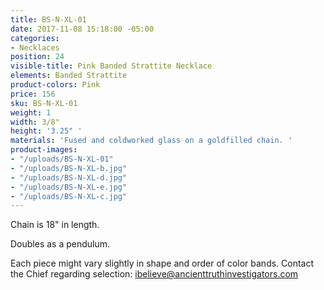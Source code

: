 ```yaml
---
title: BS-N-XL-01
date: 2017-11-08 15:18:00 -05:00
categories:
- Necklaces
position: 24
visible-title: Pink Banded Strattite Necklace
elements: Banded Strattite
product-colors: Pink
price: 156
sku: BS-N-XL-01
weight: 1
width: 3/8"
height: '3.25" '
materials: 'Fused and coldworked glass on a goldfilled chain. '
product-images:
- "/uploads/BS-N-XL-01"
- "/uploads/BS-N-XL-b.jpg"
- "/uploads/BS-N-XL-d.jpg"
- "/uploads/BS-N-XL-e.jpg"
- "/uploads/BS-N-XL-c.jpg"
---
```


Chain is 18" in length.

Doubles as a pendulum.

Each piece might vary slightly in shape and order of color bands. Contact the Chief regarding selection: ibelieve@ancienttruthinvestigators.com

